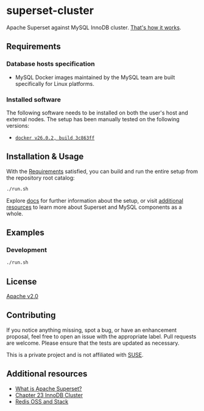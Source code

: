 # superset-cluster

Apache Superset against MySQL InnoDB cluster.
[That's how it works](docs/ARCHITECTURE.md).

## Requirements

### Database hosts specification

* MySQL Docker images maintained by the MySQL team are built specifically for Linux platforms. 

### Installed software

The following software needs to be installed on both the user's host and external nodes. The setup has been manually tested on the following versions:

* [`docker v26.0.2, build 3c863ff`](https://www.docker.com/)

## Installation & Usage

With the [Requirements](#requirements) satisfied, you can build and run the entire setup from the repository root catalog:

```bash
./run.sh
```

Explore [docs](docs/) for further information about the setup, or visit [additional resources](#additional-resources) to learn more about Superset and MySQL components as a whole.

## Examples

### Development

```bash
./run.sh
```

## License

[Apache v2.0](LICENSE)

## Contributing

If you notice anything missing, spot a bug, or have an enhancement proposal, feel free to open an issue with the appropriate label. Pull requests are welcome. Please ensure that the tests are updated as necessary.

This is a private project and is not affiliated with [SUSE](https://github.com/SUSE). 

## Additional resources

* [What is Apache Superset?](https://superset.apache.org/docs/intro)
* [Chapter 23 InnoDB Cluster](https://dev.mysql.com/doc/refman/8.0/en/mysql-innodb-cluster-introduction.html)
* [Redis OSS and Stack](https://redis.io/docs/latest/operate/oss_and_stack/)
